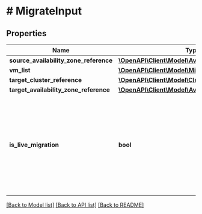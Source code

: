 # # MigrateInput

## Properties

Name | Type | Description | Notes
------------ | ------------- | ------------- | -------------
**source_availability_zone_reference** | [**\OpenAPI\Client\Model\AvailabilityZoneReference**](AvailabilityZoneReference.md) |  |
**vm_list** | [**\OpenAPI\Client\Model\MigrateInputVmListInner[]**](MigrateInputVmListInner.md) |  |
**target_cluster_reference** | [**\OpenAPI\Client\Model\ClusterReference**](ClusterReference.md) |  | [optional]
**target_availability_zone_reference** | [**\OpenAPI\Client\Model\AvailabilityZoneReference**](AvailabilityZoneReference.md) |  |
**is_live_migration** | **bool** | Whether to do live migration of the entity. This is applicable only when the entity is protected with sync protection policy. | [optional]

[[Back to Model list]](../../README.md#models) [[Back to API list]](../../README.md#endpoints) [[Back to README]](../../README.md)
